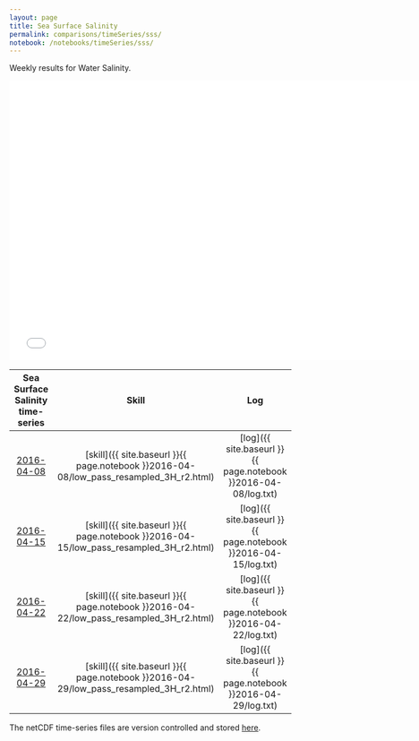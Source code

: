 ```yaml
---
layout: page
title: Sea Surface Salinity
permalink: comparisons/timeSeries/sss/
notebook: /notebooks/timeSeries/sss/
---
```


Weekly results for Water Salinity.

<iframe width="750" height="500" frameBorder="0" src="{{ site.baseurl }}{{ page.notebook }}2016-04-29/mapa.html" name="iframe"> <p>Your browser does not support iframes.</p> </iframe>


| Sea Surface Salinity time-series                                                                   | Skill                                                                | Log                                                            |
|:--------------------------------------------------------------------------------------------------:|:--------------------------------------------------------------------:|:--------------------------------------------------------------:|
| <a href="{{ site.baseurl }}{{ page.notebook }}2016-04-08/mapa.html" target="iframe">2016-04-08</a> | [skill]({{ site.baseurl }}{{ page.notebook }}2016-04-08/low_pass_resampled_3H_r2.html)  | [log]({{ site.baseurl }}{{ page.notebook }}2016-04-08/log.txt) |
| <a href="{{ site.baseurl }}{{ page.notebook }}2016-04-15/mapa.html" target="iframe">2016-04-15</a> | [skill]({{ site.baseurl }}{{ page.notebook }}2016-04-15/low_pass_resampled_3H_r2.html)  | [log]({{ site.baseurl }}{{ page.notebook }}2016-04-15/log.txt) |
| <a href="{{ site.baseurl }}{{ page.notebook }}2016-04-22/mapa.html" target="iframe">2016-04-22</a> | [skill]({{ site.baseurl }}{{ page.notebook }}2016-04-22/low_pass_resampled_3H_r2.html)  | [log]({{ site.baseurl }}{{ page.notebook }}2016-04-22/log.txt) |
| <a href="{{ site.baseurl }}{{ page.notebook }}2016-04-29/mapa.html" target="iframe">2016-04-29</a> | [skill]({{ site.baseurl }}{{ page.notebook }}2016-04-29/low_pass_resampled_3H_r2.html)  | [log]({{ site.baseurl }}{{ page.notebook }}2016-04-29/log.txt) |

The netCDF time-series files are version controlled and stored [here](https://github.com/SECOORA/skill_score/tree/gh-pages/notebooks/timeSeries/sss).
